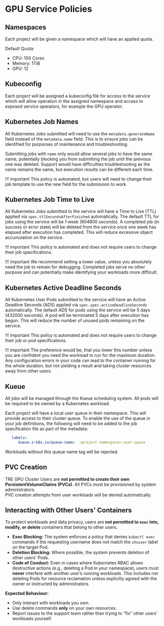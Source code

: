 # GPU Service Policies

## Namespaces

Each project will be given a namespace which will have an applied quota.

Default Quota:

- CPU: 100 Cores
- Memory: 1TiB
- GPU: 12

## Kubeconfig

Each project will be assigned a kubeconfig file for access to the service which will allow operation in the assigned namespace and access to exposed service operators, for example the GPU operator.

## Kubernetes Job Names

All Kubernetes Jobs submitted will need to use the `metadata.generateName` field instead of the `metadata.name` field. This is to ensure jobs can be identified for purporses of  maintenance and troubleshooting.

Submitting jobs with `name` only would allow several jobs to have the same name, potentially blocking you from submitting the job until the previous one was deleted. Support would have difficulties troubleshooting as the name remains the same, but execution results can be different each time.

!!! important
    This policy is automated, but users will need to change their job template to use the new field for the submission to work.

## Kubernetes Job Time to Live

All Kubernetes Jobs submitted to the service will have a Time to Live (TTL) applied via `spec.ttlSecondsAfterFinished` automatically. The default TTL for jobs using the service will be 1 week (604800 seconds). A completed job (in success or error state) will be deleted from the service once one week has elapsed after execution has completed. This will reduce excessive object accumulation on the service.

!!! important
    This policy is automated and does not require users to change their job specifications.

!!! important
    We recommend setting a lower value, unless you absolutely need the job to remain for debugging. Completed jobs serve no other purpose and can potentially make identifying your workloads more difficult.

## Kubernetes Active Deadline Seconds

All Kubernetes User Pods submitted to the service will have an Active Deadline Seconds (ADS) applied via `spec.spec.activeDeadlineSeconds` automatically. The default ADS for pods using the service will be 5 days (432000 seconds). A pod will be terminated 5 days after execution has begun. This will reduce the number of unused pods remaining on the service.

!!! important
    This policy is automated and does not require users to change their job or pod specifications.

!!! important
    The preference would be, that you lower this number unless you are confident you need the workload to run for the maximum duration. Any configuration errors in your code can lead to the container running for the whole duration, but not yielding a result and taking cluster resources away from other users.

## Kueue

All jobs will be managed through the Kueue scheduling system. All pods will be required to be owned by a Kubernetes workload.

Each project will have a local user queue in their namespace. This will provide access to their cluster queue. To enable the use of the queue in your job definitions, the following will need to be added to the job specification file as part of the metadata:

```yaml
   labels:
      kueue.x-k8s.io/queue-name:  <project namespace>-user-queue
```

Workloads without this queue name tag will be rejected.

## PVC Creation

TRE GPU Cluster Users are **not permitted to create their own PersistentVolumeClaims (PVCs)**. All PVCs must be provisioned by system administrators.  
PVC creation attempts from user workloads will be denied automatically.

## Interacting with Other Users' Containers

To protect workloads and data privacy, users are **not permitted to `exec` into, modify, or delete** containers that belong to other users.

- **Exec Blocking:** The system enforces a policy that denies `kubectl exec` commands if the requesting username does not match the `shsuser` label on the target Pod.
- **Deletion Blocking:** Where possible, the system prevents deletion of other users’ Pods.  
- **Code of Conduct:** Even in cases where Kubernetes RBAC allows destructive actions (e.g., deleting a Pod in your namespace), users must **never** interfere with another user’s running workloads. This includes not deleting Pods for resource reclamation unless explicitly agreed with the owner or instructed by administrators.

**Expected Behaviour:**
- Only interact with workloads you own.
- Use delete commands **only** on your own resources.
- Report issues to the support team rather than trying to “fix” other users’ workloads yourself.

